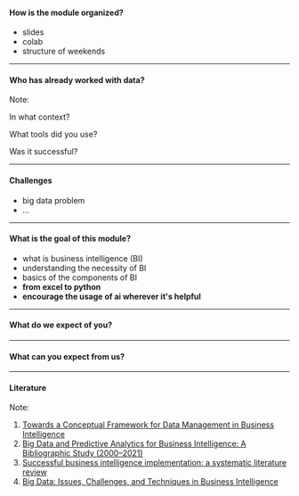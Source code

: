 #### How is the module organized?

- slides
- colab
- structure of weekends

---

#### Who has already worked with data?

Note:

In what context?

What tools did you use?

Was it successful?

---

#### Challenges

- big data problem
- ...

---

#### What is the goal of this module?

- what is business intelligence (BI)
- understanding the necessity of BI
- basics of the components of BI
- **from excel to python**
- **encourage the usage of ai wherever it's helpful**

---

#### What do we expect of you?

---

#### What can you expect from us?

---

#### Literature

Note:

1. [Towards a Conceptual Framework for Data Management in Business Intelligence](https://www.mdpi.com/2508916)
2. [Big Data and Predictive Analytics for Business Intelligence: A Bibliographic Study (2000–2021)](https://www.mdpi.com/1847212)
3. [Successful business intelligence implementation: a systematic literature review](https://www.emerald.com/insight/content/doi/10.1108/JWAM-09-2019-0027/full/html)
4. [Big Data: Issues, Challenges, and Techniques in Business Intelligence](https://link.springer.com/chapter/10.1007/978-981-10-6620-7_59)
